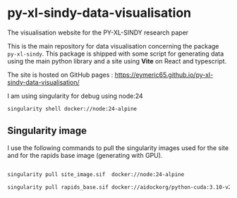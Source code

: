 # py-xl-sindy-data-visualisation
The visualisation website for the PY-XL-SINDY research paper

This is the main repository for data visualisation concerning the package `py-xl-sindy`. This package is shipped with some script for generating data using the main python library and a site using **Vite** on React and typescript.

The site is hosted on GitHub pages : https://eymeric65.github.io/py-xl-sindy-data-visualisation/ 

I am using singularity for debug using node:24

```sh
singularity shell docker://node:24-alpine
```

## Singularity image 

I use the following commands to pull the singularity images used for the site and for the rapids base image (generating with GPU).
```sh

singularity pull site_image.sif  docker://node:24-alpine

singularity pull rapids_base.sif docker://aidockorg/python-cuda:3.10-v2-cuda-12.4.1-cudnn-runtime-22.04

```